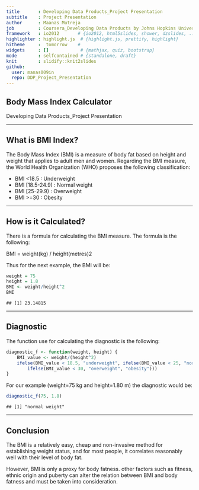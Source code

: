```yaml
---
title       : Developing Data Products_Project Presentation
subtitle    : Project Presentation
author      : Maanas Mutreja
job         : Coursera_Developing Data Products by Johns Hopkins University
framework   : io2012       # {io2012, html5slides, shower, dzslides, ...}
highlighter : highlight.js  # {highlight.js, prettify, highlight}
hitheme     :  tomorrow    # 
widgets     : []            # {mathjax, quiz, bootstrap}
mode        : selfcontained # {standalone, draft}
knit        : slidify::knit2slides
github:
  user: manas009in
  repo: DDP_Project_Presentation
---
```

## Body Mass Index Calculator
Developing Data Products_Project Presentation

---
## What is BMI Index?
The Body Mass Index (BMI) is a measure of body fat based on height and weight that applies to adult men and women. Regarding the BMI measure, the World Health Organization (WHO) proposes the following classification:

* BMI <18.5 : Underweight
* BMI [18.5-24.9) : Normal weight
* BMI [25-29.9) : Overweight
* BMI >=30 : Obesity

---
## How is it Calculated?
There is a formula for calculating the BMI measure. The formula is the following:

BMI = weight(kg) / height(metres)2

Thus for the next example, the BMI will be:


```r
weight = 75
height = 1.8
BMI <- weight/height^2
BMI
```

```
## [1] 23.14815
```

---
## Diagnostic
The function use for calculating the diagnostic is the following:

```r
diagnostic_f <- function(weight, height) {
    BMI_value <- weight/(height^2)
    ifelse(BMI_value < 18.5, "underweight", ifelse(BMI_value < 25, "normal weight", 
        ifelse(BMI_value < 30, "overweight", "obesity")))
}
```

For our example (weight=75 kg and height=1.80 m) the diagnostic would be:

```r
diagnostic_f(75, 1.8)
```

```
## [1] "normal weight"
```

---
## Conclusion
The BMI is a relatively easy, cheap and non-invasive method for establishing weight status, and for most people, it correlates reasonably well with their level of body fat.

However, BMI is only a proxy for body fatness. other factors such as fitness, ethnic origin and puberty can alter the relation between BMI and body fatness and must be taken into consideration.
